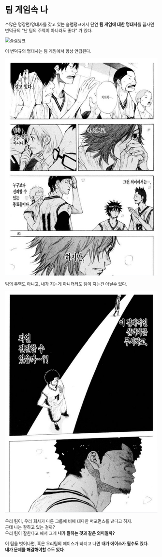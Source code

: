 # 팀 게임속 나

수많은 명장면/명대사를 갖고 있는 슬램덩크에서 단연 **팀 게임에 대한 명대사**를 꼽자면 변덕규의 "난 팀의 주역이 아니라도 좋다" 가 있다.  
  

![슬램덩크](./images/슬램덩크.png)


이 변덕규의 명대사는 팀 게임에서 항상 언급된다.  



![소라의날개1](./images/소라의날개1.png)

팀의 주역도 아니고, 내가 지는게 아니더라도 팀이 지는건 아닐수 있다.

![소라의날개2](./images/소라의날개2.png)



우리 팀이, 우리 회사가 다른 그룹에 비해 대다한 퍼포먼스를 낸다고 하자.  
근데 나는 잘하고 있는 걸까?  
우리 팀이 잘한다고 해서 그게 **내가 잘하는 것과 같은 의미일까?**
  
이 팀을 벗어나면, 혹은 우리팀의 에이스가 빠지고 나면 **내가 에이스가 될수도 있다**.  
**내가 문제를 해결해야할 수도 있다**.  
